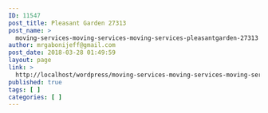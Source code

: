 ```yaml
---
ID: 11547
post_title: Pleasant Garden 27313
post_name: >
  moving-services-moving-services-moving-services-pleasantgarden-27313
author: mrgabonijeff@gmail.com
post_date: 2018-03-28 01:49:59
layout: page
link: >
  http://localhost/wordpress/moving-services-moving-services-moving-services-pleasantgarden-27313/
published: true
tags: [ ]
categories: [ ]
---
```

